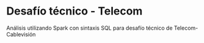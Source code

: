 # Desafío técnico - Telecom

 Análisis utilizando Spark con sintaxis SQL para desafío técnico de Telecom-Cablevisión
